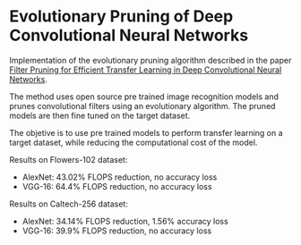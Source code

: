 # Evolutionary Pruning of Deep Convolutional Neural Networks

Implementation of the evolutionary pruning algorithm described in the paper [
Filter Pruning for Efficient Transfer Learning in Deep Convolutional Neural Networks](https://link.springer.com/chapter/10.1007/978-3-030-20912-4_19).

The method uses open source pre trained image recognition models and prunes convolutional filters using an evolutionary algorithm. The pruned models are then fine tuned on the target dataset.

The objetive is to use pre trained models to perform transfer learning on a target dataset, while reducing the computational cost of the model.

Results on Flowers-102 dataset:
 - AlexNet: 43.02% FLOPS reduction, no accuracy loss
 - VGG-16: 64.4% FLOPS reduction, no accuracy loss 

Results on Caltech-256 dataset:
 - AlexNet: 34.14% FLOPS reduction, 1.56% accuracy loss
 - VGG-16: 39.9% FLOPS reduction, no accuracy loss